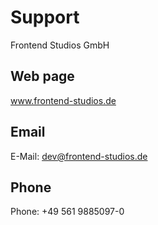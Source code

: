 # Support

Frontend Studios GmbH

## Web page
 
<a href="www.frontend-studios.de" target="_blank">www.frontend-studios.de</a>
 
## Email
 
E-Mail: <a href="mailto:dev@frontend-studios.de">dev@frontend-studios.de</a>
 
## Phone
 
Phone: +49 561 9885097-0